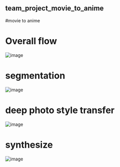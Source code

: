## team_project_movie_to_anime
#movie to anime

# Overall flow
![image](https://user-images.githubusercontent.com/83504682/118927836-5733df80-b97d-11eb-9d41-05f6a2978331.png)

# segmentation
![image](https://user-images.githubusercontent.com/83504682/118927692-2358ba00-b97d-11eb-8956-909b6acf7fd7.png)

# deep photo style transfer 
![image](https://user-images.githubusercontent.com/83504682/118927915-72065400-b97d-11eb-9b30-d22778d1146f.png)

# synthesize
![image](https://user-images.githubusercontent.com/83504682/118927967-89ddd800-b97d-11eb-8b95-fb07e175f9f6.png)
